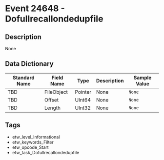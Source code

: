 # Event 24648 - Dofullrecallondedupfile

## Description
None

## Data Dictionary
|Standard Name|Field Name|Type|Description|Sample Value|
|---|---|---|---|---|
|TBD|FileObject|Pointer|None|`None`|
|TBD|Offset|UInt64|None|`None`|
|TBD|Length|UInt32|None|`None`|

## Tags
* etw_level_Informational
* etw_keywords_Filter
* etw_opcode_Start
* etw_task_Dofullrecallondedupfile